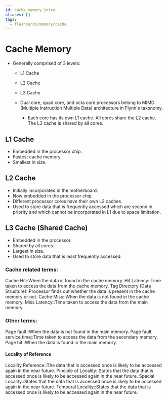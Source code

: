 ```yaml
---
id: cache_memory_intro
aliases: []
tags:
  - flashcards/memory/cache
---
```


# Cache Memory
- Generally comprised of 3 levels:
  - L1 Cache
  - L2 Cache
  - L3 Cache


  - Dual core, quad core, and octa core processors belong to MIMD (Multiple Instruction Multiple Data) architecture in Flynn's taxonomy.
    - Each core has its own L1 cache. All cores share the L2 cache. The L3 cache is shared by all cores.

## L1 Cache
- Embedded in the processor chip.
- Fastest cache memory.
- Smallest in size.

## L2 Cache
- Initially incorporated in the motherboard.
- Now embedded in the processor chip.
- Different processor cores have their own L2 caches.
- Used to store data that is frequently accessed which are second in priority and which cannot be incorporated in L1 due to space limitation.

## L3 Cache (Shared Cache)
- Embedded in the processor.
- Shared by all cores.
- Largest in size.
- Used to store data that is least frequently accessed.

### Cache related terms:
  Cache Hit::When the data is found in the cache memory.
  Hit Latency::Time taken to access the data from the cache memory.
  Tag Directory (Data Structure)::Processor finds out whether the data is present in the cache memory or not.
  Cache Miss::When the data is not found in the cache memory.
  Miss Latency::Time taken to access the data from the main memory.

### Other terms:
  Page fault::When the data is not found in the main memory.
  Page fault service time::Time taken to access the data from the secondary memory.
  Page hit::When the data is found in the main memory.


#### Locality of Reference
Locality Reference::The data that is accessed once is likely to be accessed again in the near future.
Pinciple of Locality::States that the data that is accessed once is likely to be accessed again in the near future.
Spacial Locality::States that the data that is accessed once is likely to be accessed again in the near future.
Temporal Locality::States that the data that is accessed once is likely to be accessed again in the near future.
